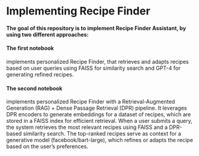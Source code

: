# Implementing Recipe Finder

#### The goal of this repository is to implement Recipe Finder Assistant, by using two different approaches:

#### The first notebook
implements personalized Recipe Finder, that retrieves and adapts recipes based on user queries using FAISS for similarity search and GPT-4 for generating refined recipes.

#### The second notebook
implements personalized Recipe Finder with a Retrieval-Augmented Generation (RAG) + Dense Passage Retrieval (DPR) pipeline. It leverages DPR encoders to generate embeddings for a dataset of recipes, which are stored in a FAISS index for efficient retrieval. When a user submits a query, the system retrieves the most relevant recipes using FAISS and a DPR-based similarity search. The top-ranked recipes serve as context for a generative model (facebook/bart-large), which refines or adapts the recipe based on the user’s preferences.

